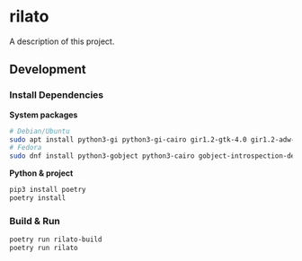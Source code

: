# rilato

A description of this project.

## Development

### Install Dependencies

**System packages**
```bash
# Debian/Ubuntu
sudo apt install python3-gi python3-gi-cairo gir1.2-gtk-4.0 gir1.2-adw-1 ninja-build meson python3-pip
# Fedora
sudo dnf install python3-gobject python3-cairo gobject-introspection-devel gtk4-devel libadwaita-devel meson ninja-build python3-pip
```

**Python & project**
```bash
pip3 install poetry
poetry install
```

### Build & Run
```bash
poetry run rilato-build
poetry run rilato
